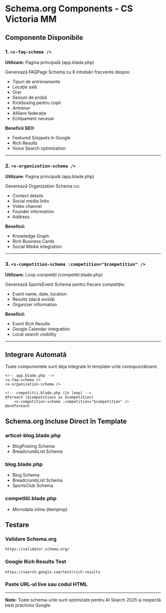 # Schema.org Components - CS Victoria MM

## Componente Disponibile

### 1. `<x-faq-schema />`

**Utilizare:** Pagina principală (app.blade.php)

Generează FAQPage Schema cu 8 întrebări frecvente despre:

-   Tipuri de antrenamente
-   Locație sală
-   Orar
-   Sesiuni de probă
-   Kickboxing pentru copii
-   Antrenor
-   Afiliere federație
-   Echipament necesar

**Beneficii SEO:**

-   Featured Snippets în Google
-   Rich Results
-   Voice Search optimization

---

### 2. `<x-organization-schema />`

**Utilizare:** Pagina principală (app.blade.php)

Generează Organization Schema cu:

-   Contact details
-   Social media links
-   Video channel
-   Founder information
-   Address

**Beneficii:**

-   Knowledge Graph
-   Rich Business Cards
-   Social Media integration

---

### 3. `<x-competition-schema :competition="$competition" />`

**Utilizare:** Loop competiții (competitii.blade.php)

Generează SportsEvent Schema pentru fiecare competiție:

-   Event name, date, location
-   Results (dacă există)
-   Organizer information

**Beneficii:**

-   Event Rich Results
-   Google Calendar integration
-   Local search visibility

---

## Integrare Automată

Toate componentele sunt deja integrate în template-urile corespunzătoare:

```blade
<!-- app.blade.php -->
<x-faq-schema />
<x-organization-schema />

<!-- competitii.blade.php (în loop) -->
@foreach ($competitions as $competition)
    <x-competition-schema :competition="$competition" />
@endforeach
```

## Schema.org Incluse Direct în Template

### articol-blog.blade.php

-   BlogPosting Schema
-   BreadcrumbList Schema

### blog.blade.php

-   Blog Schema
-   BreadcrumbList Schema
-   SportsClub Schema

### competitii.blade.php

-   Microdata inline (itemprop)

## Testare

### Validare Schema.org

```
https://validator.schema.org/
```

### Google Rich Results Test

```
https://search.google.com/test/rich-results
```

### Paste URL-ul live sau codul HTML

---

**Note:** Toate schema-urile sunt optimizate pentru AI Search 2025 și respectă best practices Google.
